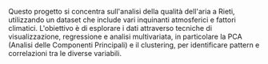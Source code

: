 Questo progetto si concentra sull'analisi della qualità dell'aria a Rieti, utilizzando un dataset che include vari inquinanti atmosferici e fattori climatici.
 L'obiettivo è di esplorare i dati attraverso tecniche di visualizzazione, regressione e analisi multivariata, in particolare la PCA (Analisi delle Componenti Principali) e il clustering,
 per identificare pattern e correlazioni tra le diverse variabili.
